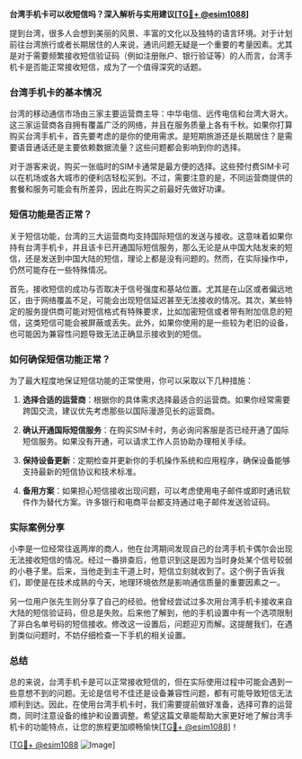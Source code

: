 **台湾手机卡可以收短信吗？深入解析与实用建议[[TG💪+ @esim1088](https://t.me/s/esim1088)]**

提到台湾，很多人会想到美丽的风景、丰富的文化以及独特的语言环境。对于计划前往台湾旅行或者长期居住的人来说，通讯问题无疑是一个重要的考量因素。尤其是对于需要频繁接收短信验证码（例如注册账户、银行验证等）的人而言，台湾手机卡是否能正常接收短信，成为了一个值得深究的话题。

### 台湾手机卡的基本情况

台湾的移动通信市场由三家主要运营商主导：中华电信、远传电信和台湾大哥大。这三家运营商各自拥有覆盖广泛的网络，并且在服务质量上各有千秋。如果你打算购买台湾手机卡，首先要考虑的是你的使用需求。是短期旅游还是长期居住？是需要语音通话还是主要依赖数据流量？这些问题都会影响到你的选择。

对于游客来说，购买一张临时的SIM卡通常是最方便的选择。这些预付费SIM卡可以在机场或各大城市的便利店轻松买到。不过，需要注意的是，不同运营商提供的套餐和服务可能会有所差异，因此在购买之前最好先做好功课。

### 短信功能是否正常？

关于短信功能，台湾的三大运营商均支持国际短信的发送与接收。这意味着如果你持有台湾手机卡，并且该卡已开通国际短信服务，那么无论是从中国大陆发来的短信，还是发送到中国大陆的短信，理论上都是没有问题的。然而，在实际操作中，仍然可能存在一些特殊情况。

首先，接收短信的成功与否取决于信号强度和基站位置。尤其是在山区或者偏远地区，由于网络覆盖不足，可能会出现短信延迟甚至无法接收的情况。其次，某些特定的服务提供商可能对短信格式有特殊要求，比如加密短信或者带有附加信息的短信，这类短信可能会被屏蔽或丢失。此外，如果你使用的是一些较为老旧的设备，也可能因为兼容性问题导致无法正确显示接收到的短信。

### 如何确保短信功能正常？

为了最大程度地保证短信功能的正常使用，你可以采取以下几种措施：

1. **选择合适的运营商**：根据你的具体需求选择最适合的运营商。如果你经常需要跨国交流，建议优先考虑那些以国际漫游见长的运营商。
   
2. **确认开通国际短信服务**：在购买SIM卡时，务必询问客服是否已经开通了国际短信服务。如果没有开通，可以请求工作人员协助办理相关手续。

3. **保持设备更新**：定期检查并更新你的手机操作系统和应用程序，确保设备能够支持最新的短信协议和技术标准。

4. **备用方案**：如果担心短信接收出现问题，可以考虑使用电子邮件或即时通讯软件作为替代方案。许多银行和电商平台都支持通过电子邮件发送验证码。

### 实际案例分享

小李是一位经常往返两岸的商人，他在台湾期间发现自己的台湾手机卡偶尔会出现无法接收短信的情况。经过一番排查后，他意识到这是因为当时身处某个信号较弱的小巷子里。后来，当他走到主干道上时，短信立刻就收到了。这个例子告诉我们，即使是在技术成熟的今天，地理环境依然是影响通信质量的重要因素之一。

另一位用户张先生则分享了自己的经验。他曾经尝试过多次用台湾手机卡接收来自大陆的短信验证码，但总是失败。后来他了解到，他的手机设置中有一个选项限制了非白名单号码的短信接收。修改这一设置后，问题迎刃而解。这提醒我们，在遇到类似问题时，不妨仔细检查一下手机的相关设置。

### 总结

总的来说，台湾手机卡是可以正常接收短信的，但在实际使用过程中可能会遇到一些意想不到的问题。无论是信号不佳还是设备兼容性问题，都有可能导致短信无法顺利到达。因此，在使用台湾手机卡时，我们需要提前做好准备，选择可靠的运营商，同时注意设备的维护和设置调整。希望这篇文章能帮助大家更好地了解台湾手机卡的功能特点，让您的旅程更加顺畅愉快[[TG💪+ @esim1088](https://t.me/s/esim1088)]！

[[TG💪+ @esim1088](https://t.me/s/esim1088) ![Image](https://i.postimg.cc/4NQfJmqS/Snipaste-2025-05-13-00-14-12.png)]